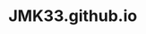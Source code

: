 # JMK33.github.io
<html><head>
    <meta name="viewport" content="width=device-width, initial-scale=1">
    <meta charset="UTF-8">
    <title>JMK33</title>
</head>

<body>
   
    

</body></html>
